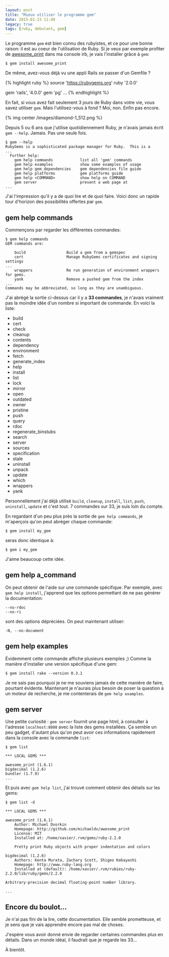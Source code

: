 ```yaml
---
layout: post
title: "Mieux utiliser le programme gem"
date: 2015-01-23 11:49
legacy: true
tags: [ruby, débutant, gem]
---
```




Le programme `gem` est bien connu des rubyistes, et ce pour une bonne raison:
il est au coeur de l'utilisation de Ruby. Si je veux par exemple profiter
de [awesome_print](https://github.com/michaeldv/awesome_print)
dans ma console irb, je vais l'installer grâce à `gem`:

    $ gem install awesome_print

De même, avez-vous déjà vu une appli Rails se passer d'un Gemfile ?

{% highlight ruby %}
source 'https://rubygems.org'
ruby '2.0.0'

gem 'rails', '4.0.0'
gem 'pg'
...
{% endhighlight %}

En fait, si vous avez fait seulement 3 jours de Ruby dans votre vie, vous savez
utiliser `gem`. Mais l'utilisez-vous à fond ? Moi, non. Enfin pas encore.

{% img center /images/diamond-1_512.png %}

<!-- more -->

Depuis 5 ou 6 ans que j'utilise quotidiennement Ruby, je n'avais jamais
écrit `gem --help`. Jamais. Pas une seule fois.

    $ gem --help
    RubyGems is a sophisticated package manager for Ruby.  This is a
    ...
      Further help:
        gem help commands            list all 'gem' commands
        gem help examples            show some examples of usage
        gem help gem_dependencies    gem dependencies file guide
        gem help platforms           gem platforms guide
        gem help <COMMAND>           show help on COMMAND
        gem server                   present a web page at
    ...

J'ai l'impression qu'il y a de quoi lire et de quoi faire. Voici donc un rapide
tour d'horizon des possibilités offertes par `gem`.

## gem help commands

Commençons par regarder les différentes commandes:

    $ gem help commands
    GEM commands are:

        build                  Build a gem from a gemspec
        cert                   Manage RubyGems certificates and signing settings
    ...
        wrappers               Re run generation of environment wrappers for gems.
        yank                   Remove a pushed gem from the index
    ...
    Commands may be abbreviated, so long as they are unambiguous.

J'ai abrégé la sortie ci-dessus car il y a **33 commandes**, je n'avais vraiment
pas la moindre idée d'un nombre si important de commande. En voici la liste:

- build
- cert
- check
- cleanup
- contents
- dependency
- environment
- fetch
- generate_index
- help
- install
- list
- lock
- mirror
- open
- outdated
- owner
- pristine
- push
- query
- rdoc
- regenerate_binstubs
- search
- server
- sources
- specification
- stale
- uninstall
- unpack
- update
- which
- wrappers
- yank

Personnellement j'ai déjà utilisé `build`, `cleanup`, `install`, `list`,
`push`, `uninstall`, `update` et c'est tout. 7 commandes sur 33, je suis loin du compte.

En regardant d'un peu plus près la sortie de `gem help commands`,
je m'aperçois qu'on peut abréger chaque commande:

    $ gem install my_gem

seras donc identique à:

    $ gem i my_gem

J'aime beaucoup cette idée.

## gem help a_command

On peut obtenir de l'aide sur une commande spécifique.
Par exemple, avec `gem help install`, j'apprend que les options permettant de
ne pas générer la documentation:

    --no-rdoc
    --no-ri

sont des options dépréciées. On peut maintenant utiliser:

    -N, --no-document

## gem help examples

Évidemment cette commande affiche plusieurs exemples ;) Comme la manière
d'installer une version spécifique d'une gem:

    $ gem install rake --version 0.3.1

Je ne sais pas pourquoi je ne me souviens jamais de cette manière de faire,
pourtant évidente. Maintenant je n'aurais plus besoin de poser la question à
un moteur de recherche, je me contenterais de `gem help examples`.

## gem server

Une petite curiosité : `gem server` fournit une page html, à consulter à
l'adresse `localhost:8808` avec la liste des gems installées. Ça semble un peu
gadget, d'autant plus qu'on peut avoir ces informations rapidement dans la
console avec la commande `list`:

    $ gem list

    *** LOCAL GEMS ***

    awesome_print (1.6.1)
    bigdecimal (1.2.6)
    bundler (1.7.9)
    ...

Et puis avec `gem help list`, j'ai trouvé comment obtenir des détails sur les
gems:

    $ gem list -d

    *** LOCAL GEMS ***

    awesome_print (1.6.1)
        Author: Michael Dvorkin
        Homepage: http://github.com/michaeldv/awesome_print
        License: MIT
        Installed at: /home/xavier/.rvm/gems/ruby-2.2.0

        Pretty print Ruby objects with proper indentation and colors

    bigdecimal (1.2.6)
        Authors: Kenta Murata, Zachary Scott, Shigeo Kobayashi
        Homepage: http://www.ruby-lang.org
        Installed at (default): /home/xavier/.rvm/rubies/ruby-2.2.0/lib/ruby/gems/2.2.0

    Arbitrary-precision decimal floating-point number library.

    ...

## Encore du boulot…

Je n'ai pas fini de la lire, cette documentation. Elle semble prometteuse, et
je sens que je vais apprendre encore pas mal de choses.

J'espère vous avoir donné envie de regarder certaines commandes plus en détails.
Dans un monde idéal, il faudrait que je regarde les 33…

À bientôt.


